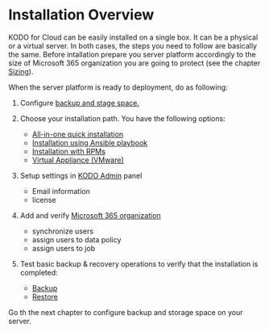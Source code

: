 # Installation Overview

KODO for Cloud can be easily installed on a single box. It can be a physical or a virtual server. In both cases, the steps you need to follow are basically the same. Before intallation prepare you server platform accordingly to the size of Microsoft 365 organization you are going to protect \(see the chapter [Sizing](../planning/sizing/)\).

When the server platform is ready to deployment, do as following:

1. Configure [backup and stage space.](staging-space-and-backup-destination-configuration.md)
2. Choose your installation path. You have the following options:
   * [​All-in-one quick installation​](quick-install-all-in-one.md)
   * ​[Installation using Ansible playbook​](installation-using-ansible-playbook.md)
   * [​Installation with RPMs​](installation-with-rpms.md)
   * [Virtual Appliance \(VMware\)](virtual-appliance-vmware.md)
3. Setup settings in [KODO Admin](../administration/settings/kodo-admin.md) panel
   * Email information
   * license 
4. Add and verify [Microsoft 365 organization](microsoft-365-organization-management/)
   * synchronize users
   * assign users to data policy 
   * assign users to job 
5. Test basic backup & recovery operations to verify that the installation is completed:

   * [Backup](../administration/data-backup/on-demand-backup.md)​ 
   * [Restore](../administration/data-restore/) 

Go th the next chapter to configure backup and storage space on your server.



